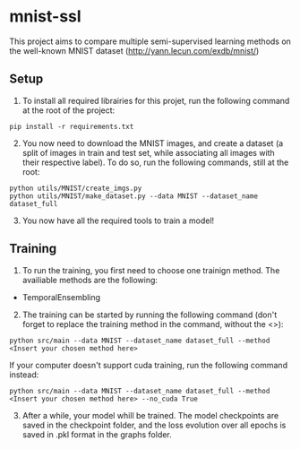 # mnist-ssl

This project aims to compare multiple semi-supervised learning methods on the well-known MNIST dataset (http://yann.lecun.com/exdb/mnist/)

## Setup

1. To install all required librairies for this projet, run the following command at the root of the project:
```
pip install -r requirements.txt
```

2. You now need to download the MNIST images, and create a dataset (a split of images in train and test set, while associating all images with their respective label). To do so, run the following commands, still at the root:
```
python utils/MNIST/create_imgs.py
python utils/MNIST/make_dataset.py --data MNIST --dataset_name dataset_full
```

3. You now have all the required tools to train a model!

## Training

1. To run the training, you first need to choose one trainign method. The availiable methods are the following:
- TemporalEnsembling

2. The training can be started by running the following command (don't forget to replace the training method in the command, without the <>):
```
python src/main --data MNIST --dataset_name dataset_full --method <Insert your chosen method here>
```
If your computer doesn't support cuda training, run the following command instead:
```
python src/main --data MNIST --dataset_name dataset_full --method <Insert your chosen method here> --no_cuda True
```

3. After a while, your model whill be trained. The model checkpoints are saved in the checkpoint folder, and the loss evolution over all epochs is saved in .pkl format in the graphs folder.
